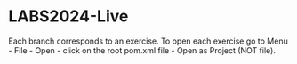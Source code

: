 # LABS2024-Live

Each branch corresponds to an exercise. 
To open each exercise go to Menu - File - Open - click on the root pom.xml file - Open as Project (NOT file).